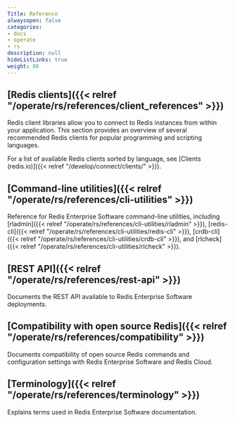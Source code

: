 ```yaml
---
Title: Reference
alwaysopen: false
categories:
- docs
- operate
- rs
description: null
hideListLinks: true
weight: 80
---
```


## [Redis clients]({{< relref "/operate/rs/references/client_references" >}})

Redis client libraries allow you to connect to Redis instances from within your application. This section provides an overview of several recommended Redis clients for popular programming and scripting languages.

For a list of available Redis clients sorted by language, see [Clients (redis.io)]({{< relref "/develop/connect/clients/" >}}).

## [Command-line utilities]({{< relref "/operate/rs/references/cli-utilities" >}})

Reference for Redis Enterprise Software command-line utilities, including [rladmin]({{< relref "/operate/rs/references/cli-utilities/rladmin" >}}), [redis-cli]({{< relref "/operate/rs/references/cli-utilities/redis-cli" >}}), [crdb-cli]({{< relref "/operate/rs/references/cli-utilities/crdb-cli" >}}), and [rlcheck]({{< relref "/operate/rs/references/cli-utilities/rlcheck" >}}).

## [REST API]({{< relref "/operate/rs/references/rest-api" >}})

Documents the REST API available to Redis Enterprise Software deployments.

## [Compatibility with open source Redis]({{< relref "/operate/rs/references/compatibility" >}}) 

Documents compatibility of open source Redis commands and configuration settings with Redis Enterprise Software and Redis Cloud.

## [Terminology]({{< relref "/operate/rs/references/terminology" >}})

Explains terms used in Redis Enterprise Software documentation.